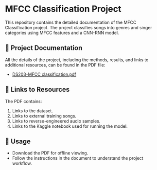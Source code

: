 # MFCC Classification Project

This repository contains the detailed documentation of the MFCC Classification project. The project classifies songs into genres and singer categories using MFCC features and a CNN-RNN model.

## 📄 Project Documentation
All the details of the project, including the methods, results, and links to additional resources, can be found in the PDF file:
- [DS203-MFCC classification.pdf](DS203-MFCC%20classification.pdf)

## 🔗 Links to Resources
The PDF contains:
1. Links to the dataset.
2. Links to external training songs.
3. Links to reverse-engineered audio samples.
4. Links to the Kaggle notebook used for running the model.

## 📝 Usage
- Download the PDF for offline viewing.
- Follow the instructions in the document to understand the project workflow.
